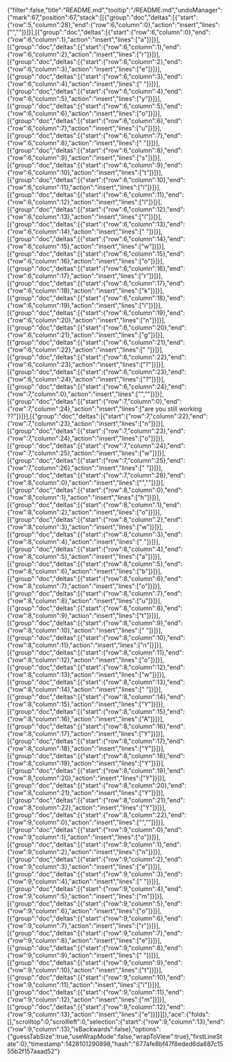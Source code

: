 {"filter":false,"title":"README.md","tooltip":"/README.md","undoManager":{"mark":67,"position":67,"stack":[[{"group":"doc","deltas":[{"start":{"row":5,"column":28},"end":{"row":6,"column":0},"action":"insert","lines":["",""]}]}],[{"group":"doc","deltas":[{"start":{"row":6,"column":0},"end":{"row":6,"column":1},"action":"insert","lines":["a"]}]}],[{"group":"doc","deltas":[{"start":{"row":6,"column":1},"end":{"row":6,"column":2},"action":"insert","lines":["r"]}]}],[{"group":"doc","deltas":[{"start":{"row":6,"column":2},"end":{"row":6,"column":3},"action":"insert","lines":["e"]}]}],[{"group":"doc","deltas":[{"start":{"row":6,"column":3},"end":{"row":6,"column":4},"action":"insert","lines":[" "]}]}],[{"group":"doc","deltas":[{"start":{"row":6,"column":4},"end":{"row":6,"column":5},"action":"insert","lines":["y"]}]}],[{"group":"doc","deltas":[{"start":{"row":6,"column":5},"end":{"row":6,"column":6},"action":"insert","lines":["o"]}]}],[{"group":"doc","deltas":[{"start":{"row":6,"column":6},"end":{"row":6,"column":7},"action":"insert","lines":["u"]}]}],[{"group":"doc","deltas":[{"start":{"row":6,"column":7},"end":{"row":6,"column":8},"action":"insert","lines":[" "]}]}],[{"group":"doc","deltas":[{"start":{"row":6,"column":8},"end":{"row":6,"column":9},"action":"insert","lines":["s"]}]}],[{"group":"doc","deltas":[{"start":{"row":6,"column":9},"end":{"row":6,"column":10},"action":"insert","lines":["t"]}]}],[{"group":"doc","deltas":[{"start":{"row":6,"column":10},"end":{"row":6,"column":11},"action":"insert","lines":["i"]}]}],[{"group":"doc","deltas":[{"start":{"row":6,"column":11},"end":{"row":6,"column":12},"action":"insert","lines":["l"]}]}],[{"group":"doc","deltas":[{"start":{"row":6,"column":12},"end":{"row":6,"column":13},"action":"insert","lines":["l"]}]}],[{"group":"doc","deltas":[{"start":{"row":6,"column":13},"end":{"row":6,"column":14},"action":"insert","lines":[" "]}]}],[{"group":"doc","deltas":[{"start":{"row":6,"column":14},"end":{"row":6,"column":15},"action":"insert","lines":["w"]}]}],[{"group":"doc","deltas":[{"start":{"row":6,"column":15},"end":{"row":6,"column":16},"action":"insert","lines":["o"]}]}],[{"group":"doc","deltas":[{"start":{"row":6,"column":16},"end":{"row":6,"column":17},"action":"insert","lines":["r"]}]}],[{"group":"doc","deltas":[{"start":{"row":6,"column":17},"end":{"row":6,"column":18},"action":"insert","lines":["k"]}]}],[{"group":"doc","deltas":[{"start":{"row":6,"column":18},"end":{"row":6,"column":19},"action":"insert","lines":["i"]}]}],[{"group":"doc","deltas":[{"start":{"row":6,"column":19},"end":{"row":6,"column":20},"action":"insert","lines":["n"]}]}],[{"group":"doc","deltas":[{"start":{"row":6,"column":20},"end":{"row":6,"column":21},"action":"insert","lines":["g"]}]}],[{"group":"doc","deltas":[{"start":{"row":6,"column":21},"end":{"row":6,"column":22},"action":"insert","lines":[" "]}]}],[{"group":"doc","deltas":[{"start":{"row":6,"column":22},"end":{"row":6,"column":23},"action":"insert","lines":["?"]}]}],[{"group":"doc","deltas":[{"start":{"row":6,"column":23},"end":{"row":6,"column":24},"action":"insert","lines":["?"]}]}],[{"group":"doc","deltas":[{"start":{"row":6,"column":24},"end":{"row":7,"column":0},"action":"insert","lines":["",""]}]}],[{"group":"doc","deltas":[{"start":{"row":7,"column":0},"end":{"row":7,"column":24},"action":"insert","lines":["are you still working ??"]}]}],[{"group":"doc","deltas":[{"start":{"row":7,"column":22},"end":{"row":7,"column":23},"action":"insert","lines":["n"]}]}],[{"group":"doc","deltas":[{"start":{"row":7,"column":23},"end":{"row":7,"column":24},"action":"insert","lines":["o"]}]}],[{"group":"doc","deltas":[{"start":{"row":7,"column":24},"end":{"row":7,"column":25},"action":"insert","lines":["w"]}]}],[{"group":"doc","deltas":[{"start":{"row":7,"column":25},"end":{"row":7,"column":26},"action":"insert","lines":[" "]}]}],[{"group":"doc","deltas":[{"start":{"row":7,"column":28},"end":{"row":8,"column":0},"action":"insert","lines":["",""]}]}],[{"group":"doc","deltas":[{"start":{"row":8,"column":0},"end":{"row":8,"column":1},"action":"insert","lines":["h"]}]}],[{"group":"doc","deltas":[{"start":{"row":8,"column":1},"end":{"row":8,"column":2},"action":"insert","lines":["o"]}]}],[{"group":"doc","deltas":[{"start":{"row":8,"column":2},"end":{"row":8,"column":3},"action":"insert","lines":["w"]}]}],[{"group":"doc","deltas":[{"start":{"row":8,"column":3},"end":{"row":8,"column":4},"action":"insert","lines":[" "]}]}],[{"group":"doc","deltas":[{"start":{"row":8,"column":4},"end":{"row":8,"column":5},"action":"insert","lines":["a"]}]}],[{"group":"doc","deltas":[{"start":{"row":8,"column":5},"end":{"row":8,"column":6},"action":"insert","lines":["b"]}]}],[{"group":"doc","deltas":[{"start":{"row":8,"column":6},"end":{"row":8,"column":7},"action":"insert","lines":["o"]}]}],[{"group":"doc","deltas":[{"start":{"row":8,"column":7},"end":{"row":8,"column":8},"action":"insert","lines":["u"]}]}],[{"group":"doc","deltas":[{"start":{"row":8,"column":8},"end":{"row":8,"column":9},"action":"insert","lines":["t"]}]}],[{"group":"doc","deltas":[{"start":{"row":8,"column":9},"end":{"row":8,"column":10},"action":"insert","lines":[" "]}]}],[{"group":"doc","deltas":[{"start":{"row":8,"column":10},"end":{"row":8,"column":11},"action":"insert","lines":["n"]}]}],[{"group":"doc","deltas":[{"start":{"row":8,"column":11},"end":{"row":8,"column":12},"action":"insert","lines":["o"]}]}],[{"group":"doc","deltas":[{"start":{"row":8,"column":12},"end":{"row":8,"column":13},"action":"insert","lines":["w"]}]}],[{"group":"doc","deltas":[{"start":{"row":8,"column":13},"end":{"row":8,"column":14},"action":"insert","lines":[" "]}]}],[{"group":"doc","deltas":[{"start":{"row":8,"column":14},"end":{"row":8,"column":15},"action":"insert","lines":["Y"]}]}],[{"group":"doc","deltas":[{"start":{"row":8,"column":15},"end":{"row":8,"column":16},"action":"insert","lines":["A"]}]}],[{"group":"doc","deltas":[{"start":{"row":8,"column":16},"end":{"row":8,"column":17},"action":"insert","lines":["Y"]}]}],[{"group":"doc","deltas":[{"start":{"row":8,"column":17},"end":{"row":8,"column":18},"action":"insert","lines":["Y"]}]}],[{"group":"doc","deltas":[{"start":{"row":8,"column":18},"end":{"row":8,"column":19},"action":"insert","lines":["Y"]}]}],[{"group":"doc","deltas":[{"start":{"row":8,"column":19},"end":{"row":8,"column":20},"action":"insert","lines":["Y"]}]}],[{"group":"doc","deltas":[{"start":{"row":8,"column":20},"end":{"row":8,"column":21},"action":"insert","lines":["Y"]}]}],[{"group":"doc","deltas":[{"start":{"row":8,"column":21},"end":{"row":8,"column":22},"action":"insert","lines":["Y"]}]}],[{"group":"doc","deltas":[{"start":{"row":8,"column":22},"end":{"row":9,"column":0},"action":"insert","lines":["",""]}]}],[{"group":"doc","deltas":[{"start":{"row":9,"column":0},"end":{"row":9,"column":1},"action":"insert","lines":["o"]}]}],[{"group":"doc","deltas":[{"start":{"row":9,"column":1},"end":{"row":9,"column":2},"action":"insert","lines":["n"]}]}],[{"group":"doc","deltas":[{"start":{"row":9,"column":2},"end":{"row":9,"column":3},"action":"insert","lines":["e"]}]}],[{"group":"doc","deltas":[{"start":{"row":9,"column":3},"end":{"row":9,"column":4},"action":"insert","lines":[" "]}]}],[{"group":"doc","deltas":[{"start":{"row":9,"column":4},"end":{"row":9,"column":5},"action":"insert","lines":["m"]}]}],[{"group":"doc","deltas":[{"start":{"row":9,"column":5},"end":{"row":9,"column":6},"action":"insert","lines":["o"]}]}],[{"group":"doc","deltas":[{"start":{"row":9,"column":6},"end":{"row":9,"column":7},"action":"insert","lines":["r"]}]}],[{"group":"doc","deltas":[{"start":{"row":9,"column":7},"end":{"row":9,"column":8},"action":"insert","lines":["e"]}]}],[{"group":"doc","deltas":[{"start":{"row":9,"column":8},"end":{"row":9,"column":9},"action":"insert","lines":[" "]}]}],[{"group":"doc","deltas":[{"start":{"row":9,"column":9},"end":{"row":9,"column":10},"action":"insert","lines":["t"]}]}],[{"group":"doc","deltas":[{"start":{"row":9,"column":10},"end":{"row":9,"column":11},"action":"insert","lines":["i"]}]}],[{"group":"doc","deltas":[{"start":{"row":9,"column":11},"end":{"row":9,"column":12},"action":"insert","lines":["m"]}]}],[{"group":"doc","deltas":[{"start":{"row":9,"column":12},"end":{"row":9,"column":13},"action":"insert","lines":["e"]}]}]]},"ace":{"folds":[],"scrolltop":0,"scrollleft":0,"selection":{"start":{"row":9,"column":13},"end":{"row":9,"column":13},"isBackwards":false},"options":{"guessTabSize":true,"useWrapMode":false,"wrapToView":true},"firstLineState":0},"timestamp":1428101290898,"hash":"677afe8bf47f8eded6da887c1555b2f157aaad52"}